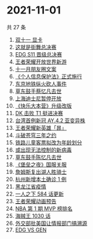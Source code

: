 # 2021-11-01

共 27 条

<!-- BEGIN -->
<!-- 最后更新时间 Mon Nov 01 2021 16:16:16 GMT+0800 (China Standard Time) -->

1. [双十一 显卡](https://www.zhihu.com/search?q=显卡)
1. [这就是街舞总决赛](https://www.zhihu.com/search?q=这就是街舞)
1. [EDG S11 晋级总决赛](https://www.zhihu.com/search?q=edg)
1. [王者荣耀开放世界新游](https://www.zhihu.com/search?q=王者荣耀世界)
1. [十一月朋友圈文案](https://www.zhihu.com/search?q=十一月)
1. [《个人信息保护法》正式施行](https://www.zhihu.com/search?q=个人信息保护法)
1. [东京地铁纵火砍人事件](https://www.zhihu.com/search?q=东京地铁)
1. [草东鼓手蔡忆凡去世](https://www.zhihu.com/search?q=草东没有派对)
1. [上海迪士尼暂停开放](https://www.zhihu.com/search?q=上海迪士尼)
1. [《快乐大本营》升级改版](https://www.zhihu.com/search?q=快乐大本营)
1. [DK 击败 T1 挺进决赛](https://www.zhihu.com/search?q=DK)
1. [台湾首例新冠 AY.4.2 亚变异株](https://www.zhihu.com/search?q=台湾新冠)
1. [王者荣耀新英雄「暃」](https://www.zhihu.com/search?q=暃)
1. [斗破苍穹三年之约](https://www.zhihu.com/search?q=斗破苍穹特别篇3)
1. [铁路儿童客票拟改为年龄划分](https://www.zhihu.com/search?q=儿童客票)
1. [或出现无法控制的新病毒](https://www.zhihu.com/search?q=新病毒)
1. [草东鼓手陈忆凡去世](https://www.zhihu.com/search?q=草东没有派对)
1. [《堡垒之夜》国服关服](https://www.zhihu.com/search?q=堡垒之夜)
1. [詹姆斯复出湖人胜骑士](https://www.zhihu.com/search?q=詹姆斯)
1. [杭州新增本土确诊 1 例](https://www.zhihu.com/search?q=杭州疫情)
1. [黑龙江省疫情](https://www.zhihu.com/search?q=黑龙江疫情)
1. [一人之下 584 话更新](https://www.zhihu.com/search?q=一人之下)
1. [王者荣耀动画预告](https://www.zhihu.com/search?q=王者荣耀动画)
1. [NBA 第 1 期 MVP 榜排名](https://www.zhihu.com/search?q=MVP)
1. [海贼王 1030 话](https://www.zhihu.com/search?q=海贼王)
1. [外交部批美国让情报部门搞溯源](https://www.zhihu.com/search?q=新冠病毒溯源报告)
1. [EDG VS GEN](https://www.zhihu.com/search?q=edg)

<!-- END -->
